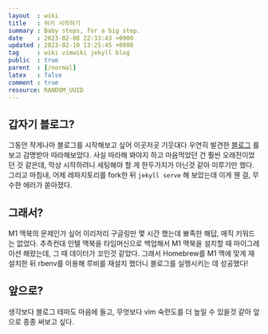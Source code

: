 ```yaml
---
layout  : wiki
title   : 위키 시작하기 
summary : Baby steps, for a big step.
date    : 2023-02-08 22:33:43 +0900
updated : 2023-02-10 13:25:45 +0900
tag     : wiki vimwiki jekyll blog 
public  : true
parent  : [/normal] 
latex   : false
comment : true
resource: RANDOM_UUID 
---
```


## 갑자기 블로그?

그동안 작게나마 블로그를 시작해보고 싶어 이곳저곳 기웃대다 우연히 발견한 [블로그](https://johngrib.github.io/) 를 보고 감명받아 따라해보았다.
사실 따라해 봐야지 하고 마음먹었던 건 훨씬 오래전이었던 것 같은데, 막상 시작하려니 세팅해야 할 게 한두가지가 아닌것 같아 미루기만 했다.
그리고 마침내, 어제 레파지토리를 fork한 뒤 `jekyll serve` 해 보았는데 이게 웬 걸, 무수한 에러가 쏟아졌다.

## 그래서?

M1 맥북의 문제인가 싶어 이리저리 구글링만 몇 시간 했는데 뾰족한 해답, 매직 키워드는 없었다. 추측컨대 인텔 맥북을 타임머신으로 백업해서 M1 맥북을 설치할 때 마이그레이션 해왔는데, 그 때 데이터가 꼬인것 같았다. 그래서 Homebrew를 M1 맥에 맞게 재설치한 뒤 rbenv를 이용해 루비를 재설치 했더니 블로그를 실행시키는 데 성공했다! 

## 앞으로?

생각보다 블로그 테마도 마음에 들고, 무엇보다 vim 숙련도를 더 높일 수 있을것 같아 앞으로 종종 써보고 싶다.
